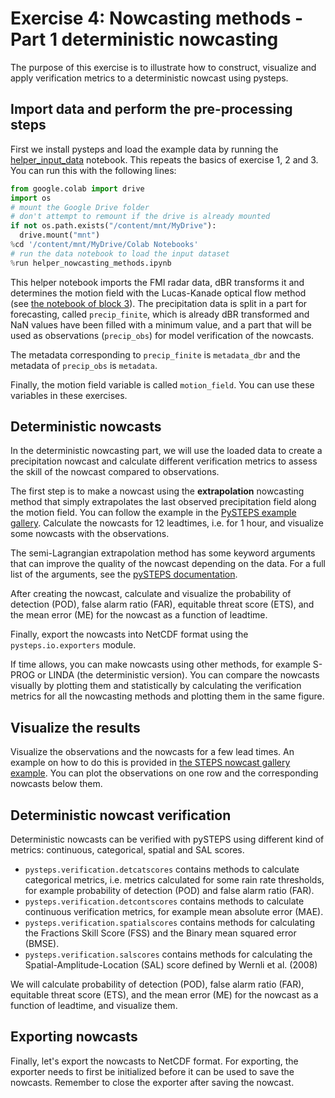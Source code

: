 # Exercise 4: Nowcasting methods - Part 1 deterministic nowcasting

The purpose of this exercise is to illustrate how to construct, visualize and apply verification metrics to a deterministic nowcast using pysteps.

## Import data and perform the pre-processing steps

First we install pysteps and load the example data by running the [helper_input_data](https://github.com/pySTEPS/ERAD-nowcasting-course-2022/blob/hands-on-users/hands-on-session-users/notebooks/helper_input_data.ipynb) notebook. This repeats the basics of exercise 1, 2 and 3. You can run this with the following lines:

```python
from google.colab import drive
import os
# mount the Google Drive folder
# don't attempt to remount if the drive is already mounted
if not os.path.exists("/content/mnt/MyDrive"):
  drive.mount("mnt")
%cd '/content/mnt/MyDrive/Colab Notebooks'
# run the data notebook to load the input dataset
%run helper_nowcasting_methods.ipynb
```

This helper notebook imports the FMI radar data, dBR transforms it and determines the motion field with the Lucas-Kanade optical flow method (see [the notebook of block 3](https://github.com/pySTEPS/ERAD-nowcasting-course-2022/blob/hands-on-users/hands-on-session-users/notebooks/block_03_optical_flow_and_extrapolation.ipynb)). The precipitation data is split in a part for forecasting, called `precip_finite`, which is already dBR transformed and NaN values have been filled with a minimum value, and a part that will be used as observations (`precip_obs`) for model verification of the nowcasts.

The metadata corresponding to `precip_finite` is `metadata_dbr` and the metadata of `precip_obs` is `metadata`.

Finally, the motion field variable is called `motion_field`. You can use these variables in these exercises.

## Deterministic nowcasts

In the deterministic nowcasting part, we will use the loaded data to create a precipitation nowcast and calculate different verification metrics to assess the skill of the nowcast compared to observations.

The first step is to make a nowcast using the **extrapolation** nowcasting method that simply extrapolates the last observed precipitation field along the motion field. You can follow the example in the [PySTEPS example gallery](https://pysteps.readthedocs.io/en/stable/auto_examples/plot_extrapolation_nowcast.html#sphx-glr-auto-examples-plot-extrapolation-nowcast-py). Calculate the nowcasts for 12 leadtimes, i.e. for 1 hour, and visualize some nowcasts with the observations.

The semi-Lagrangian extrapolation method has some keyword arguments that can improve the quality of the nowcast depending on the data. For a full list of the arguments, see the [pySTEPS documentation](https://pysteps.readthedocs.io/en/latest/generated/pysteps.extrapolation.semilagrangian.extrapolate.html).

After creating the nowcast, calculate and visualize the probability of detection (POD), false alarm ratio (FAR), equitable threat score (ETS), and the mean error (ME) for the nowcast as a function of leadtime.

Finally, export the nowcasts into NetCDF format using the `pysteps.io.exporters` module.

If time allows, you can make nowcasts using other methods, for example S-PROG or LINDA (the deterministic version). You can compare the nowcasts visually by plotting them and statistically by calculating the verification metrics for all the nowcasting methods and plotting them in the same figure.

## Visualize the results

Visualize the observations and the nowcasts for a few lead times. An example on how to do this is provided in [the STEPS nowcast gallery example](https://pysteps.readthedocs.io/en/latest/auto_examples/plot_steps_nowcast.html#stochastic-nowcast-with-steps). You can plot the observations on one row and the corresponding nowcasts below them.

## Deterministic nowcast verification

Deterministic nowcasts can be verified with pySTEPS using different kind of metrics: continuous, categorical, spatial and SAL scores.

- `pysteps.verification.detcatscores` contains methods to calculate categorical metrics, i.e. metrics calculated for some rain rate thresholds, for example probability of detection (POD) and false alarm ratio (FAR).
- `pysteps.verification.detcontscores` contains methods to calculate continuous verification metrics, for example mean absolute error (MAE).
- `pysteps.verification.spatialscores` contains methods for calculating the Fractions Skill Score (FSS) and the Binary mean squared error (BMSE).
- `pysteps.verification.salscores` contains methods for calculating the Spatial-Amplitude-Location (SAL) score defined by Wernli et al. (2008)

We will calculate probability of detection (POD), false alarm ratio (FAR), equitable threat score (ETS), and the mean error (ME) for the nowcast as a function of leadtime, and visualize them.

## Exporting nowcasts

Finally, let's export the nowcasts to NetCDF format. For exporting, the exporter needs to first be initialized before it can be used to save the nowcasts. Remember to close the exporter after saving the nowcast.
